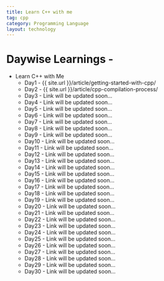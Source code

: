 ```yaml
---
title: Learn C++ with me
tag: cpp
category: Programming Language
layout: technology
---
```



# Daywise Learnings -

- Learn C++ with Me
    - Day1 - {{ site.url }}/article/getting-started-with-cpp/
    - Day2 - {{ site.url }}/article/cpp-compilation-process/
    - Day3 - Link will be updated soon...
    - Day4 - Link will be updated soon...
    - Day5 - Link will be updated soon...
    - Day6 - Link will be updated soon...
    - Day7 - Link will be updated soon...
    - Day8 - Link will be updated soon...
    - Day9 - Link will be updated soon...
    - Day10 - Link will be updated soon...
    - Day11 - Link will be updated soon...
    - Day12 - Link will be updated soon...
    - Day13 - Link will be updated soon...
    - Day14 - Link will be updated soon...
    - Day15 - Link will be updated soon...
    - Day16 - Link will be updated soon...
    - Day17 - Link will be updated soon...
    - Day18 - Link will be updated soon...
    - Day19 - Link will be updated soon...
    - Day20 - Link will be updated soon...
    - Day21 - Link will be updated soon...
    - Day22 - Link will be updated soon...
    - Day23 - Link will be updated soon...
    - Day24 - Link will be updated soon...
    - Day25 - Link will be updated soon...
    - Day26 - Link will be updated soon...
    - Day27 - Link will be updated soon...
    - Day28 - Link will be updated soon...
    - Day29 - Link will be updated soon...
    - Day30 - Link will be updated soon...